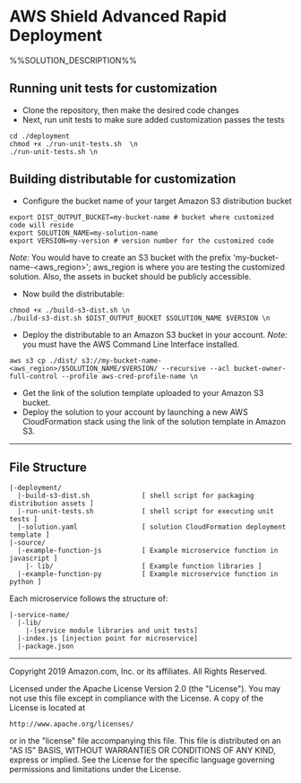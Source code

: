 # AWS Shield Advanced Rapid Deployment
%%SOLUTION_DESCRIPTION%%

## Running unit tests for customization
* Clone the repository, then make the desired code changes
* Next, run unit tests to make sure added customization passes the tests
```
cd ./deployment
chmod +x ./run-unit-tests.sh  \n
./run-unit-tests.sh \n
```

## Building distributable for customization
* Configure the bucket name of your target Amazon S3 distribution bucket
```
export DIST_OUTPUT_BUCKET=my-bucket-name # bucket where customized code will reside
export SOLUTION_NAME=my-solution-name
export VERSION=my-version # version number for the customized code
```
_Note:_ You would have to create an S3 bucket with the prefix 'my-bucket-name-<aws_region>'; aws_region is where you are testing the customized solution. Also, the assets in bucket should be publicly accessible.

* Now build the distributable:
```
chmod +x ./build-s3-dist.sh \n
./build-s3-dist.sh $DIST_OUTPUT_BUCKET $SOLUTION_NAME $VERSION \n
```

* Deploy the distributable to an Amazon S3 bucket in your account. _Note:_ you must have the AWS Command Line Interface installed.
```
aws s3 cp ./dist/ s3://my-bucket-name-<aws_region>/$SOLUTION_NAME/$VERSION/ --recursive --acl bucket-owner-full-control --profile aws-cred-profile-name \n
```

* Get the link of the solution template uploaded to your Amazon S3 bucket.
* Deploy the solution to your account by launching a new AWS CloudFormation stack using the link of the solution template in Amazon S3.

*** 

## File Structure

```
|-deployment/
  |-build-s3-dist.sh             [ shell script for packaging distribution assets ]
  |-run-unit-tests.sh            [ shell script for executing unit tests ]
  |-solution.yaml                [ solution CloudFormation deployment template ]
|-source/
  |-example-function-js          [ Example microservice function in javascript ]
    |- lib/                      [ Example function libraries ]
  |-example-function-py          [ Example microservice function in python ]

```

Each microservice follows the structure of:

```
|-service-name/
  |-lib/
    |-[service module libraries and unit tests]
  |-index.js [injection point for microservice]
  |-package.json
```

***


Copyright 2019 Amazon.com, Inc. or its affiliates. All Rights Reserved.

Licensed under the Apache License Version 2.0 (the "License"). You may not use this file except in compliance with the License. A copy of the License is located at

    http://www.apache.org/licenses/

or in the "license" file accompanying this file. This file is distributed on an "AS IS" BASIS, WITHOUT WARRANTIES OR CONDITIONS OF ANY KIND, express or implied. See the License for the specific language governing permissions and limitations under the License.
